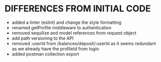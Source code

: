 # DIFFERENCES FROM INITIAL CODE

- added a linter (eslint) and change the style formatting
- renamed getProfile middleware to authentication
- removed sequilize and model references from request object
- add path versioning to the API
- removed :userId from /balances/deposit/:userId as it seems redundant as we already have the profileId from login
- added postman collection export